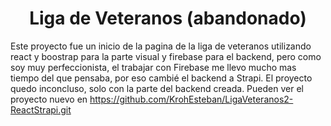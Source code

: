 <h1 align="center">
  Liga de Veteranos (abandonado)
</h1>

Este proyecto fue un inicio de la pagina de la liga de veteranos utilizando react y boostrap para la parte visual y firebase para el backend, pero como soy muy perfeccionista, el trabajar con Firebase me llevo mucho mas tiempo del que pensaba, por eso cambié el backend a Strapi. El proyecto quedo inconcluso, solo con la parte del backend creada.
Pueden ver el proyecto nuevo en https://github.com/KrohEsteban/LigaVeteranos2-ReactStrapi.git



